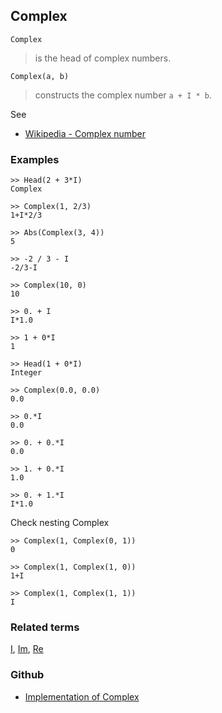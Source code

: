 ## Complex

```
Complex
```

> is the head of complex numbers.

```
Complex(a, b)
```

> constructs the complex number `a + I * b`.

See 
* [Wikipedia - Complex number](https://en.wikipedia.org/wiki/Complex_number) 

### Examples

```
>> Head(2 + 3*I)
Complex

>> Complex(1, 2/3)
1+I*2/3

>> Abs(Complex(3, 4))
5

>> -2 / 3 - I
-2/3-I

>> Complex(10, 0)
10

>> 0. + I
I*1.0

>> 1 + 0*I
1

>> Head(1 + 0*I)
Integer

>> Complex(0.0, 0.0)
0.0

>> 0.*I
0.0

>> 0. + 0.*I
0.0

>> 1. + 0.*I
1.0

>> 0. + 1.*I
I*1.0
```

Check nesting Complex

```
>> Complex(1, Complex(0, 1))
0

>> Complex(1, Complex(1, 0))
1+I 

>> Complex(1, Complex(1, 1))
I
```

### Related terms 
[I](I.md), [Im](Im.md), [Re](Re.md)

### Github

* [Implementation of Complex](https://github.com/axkr/symja_android_library/blob/master/symja_android_library/matheclipse-core/src/main/java/org/matheclipse/core/builtin/Arithmetic.java#L1054) 
